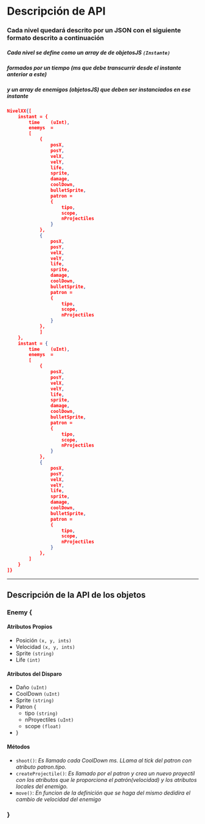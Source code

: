 #	Descripción de API
### 	Cada nivel quedará descrito por un JSON con el siguiente formato descrito a continuación


 #####	Cada nivel se define como un array de de objetosJS `(Instante)`
 ##### 	formados por un tiempo (ms que debe transcurrir desde el instante anterior a este)
 ##### 	y un array de enemigos (objetosJS) que deben ser instanciados en ese instante

```JSON
NivelXX{[	
	instant = {
		time	(uInt),
		enemys	= 
		[
			{
				posX,
				posY,
				velX,
				velY,
				life,
				sprite,
				damage,
				coolDown,
				bulletSprite,
				patron = 
				{
					tipo,
					scope,
					nProjectiles
				}
			},
			{
				posX,
				posY,
				velX,
				velY,
				life,
				sprite,
				damage,
				coolDown,
				bulletSprite,
				patron = 
				{
					tipo,
					scope,
					nProjectiles
				}
			},
			]
	},
	instant = {
		time	(uInt),
		enemys	= 
		[
			{
				posX,
				posY,
				velX,
				velY,
				life,
				sprite,
				damage,
				coolDown,
				bulletSprite,
				patron = 
				{
					tipo,
					scope,
					nProjectiles
				}
			},
			{
				posX,
				posY,
				velX,
				velY,
				life,
				sprite,
				damage,
				coolDown,
				bulletSprite,
				patron = 
				{
					tipo,
					scope,
					nProjectiles
				}
			},
		]
	}	
]}
```
----
## Descripción de la API de los objetos
### Enemy {
####	Atributos Propios
+ Posición 		`(x, y, ints)`
+ Velocidad 	`(x, y, ints)`
+ Sprite	     	`(string)`
+ Life		     	`(int)`

####	Atributos del Disparo
+ Daño			`(uInt)`
+ CoolDown	`(uInt)`
+ Sprite			`(string)`
+ Patron {
	+  tipo			`(string)`
	+  nProyectiles	`(uInt)`
	+  scope			`(float)`
+ }
####	Métodos
- `shoot()`: _Es llamado cada CoolDown ms. LLama al tick del patron con atributo patron.tipo._
- `createProjectile()`: _Es llamado por el patron y crea un nuevo proyectil con los atributos que le
							  proporciona el patrón(velocidad) y los atributos locales del enemigo._
- `move()`: _En funcion de la definición que se haga del mismo dedidira el cambio de velocidad del enemigo_

###	}

